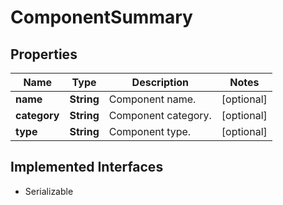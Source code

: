 

# ComponentSummary


## Properties

Name | Type | Description | Notes
------------ | ------------- | ------------- | -------------
**name** | **String** | Component name. |  [optional]
**category** | **String** | Component category. |  [optional]
**type** | **String** | Component type. |  [optional]


## Implemented Interfaces

* Serializable


